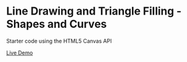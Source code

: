 # Line Drawing and Triangle Filling - Shapes and Curves
Starter code using the HTML5 Canvas API

[Live Demo](https://ustcompsci.github.io/cg-shapescurves2)
